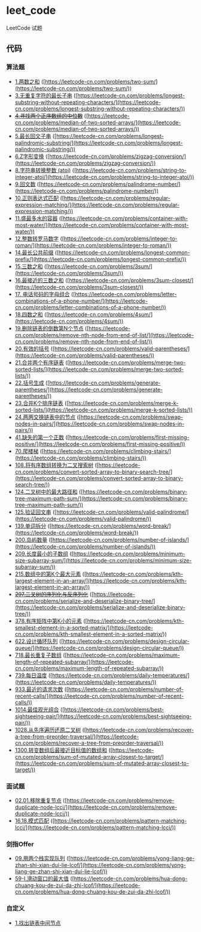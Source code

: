 # leet_code
LeetCode 试题

## 代码
### 算法题
- [1.两数之和](/src/01.php) ([https://leetcode-cn.com/problems/two-sum/](https://leetcode-cn.com/problems/two-sum/))
- [3.无重复字符的最长子串](/src/03.php) ([https://leetcode-cn.com/problems/longest-substring-without-repeating-characters/](https://leetcode-cn.com/problems/longest-substring-without-repeating-characters/))
- [~~4.寻找两个正序数组的中位数~~](/src/04.php) ([https://leetcode-cn.com/problems/median-of-two-sorted-arrays/](https://leetcode-cn.com/problems/median-of-two-sorted-arrays/))
- [5.最长回文子串](/src/05.php) ([https://leetcode-cn.com/problems/longest-palindromic-substring/](https://leetcode-cn.com/problems/longest-palindromic-substring/))
- [6.Z字形变换](/src/06.php) ([https://leetcode-cn.com/problems/zigzag-conversion/](https://leetcode-cn.com/problems/zigzag-conversion/))
- [8.字符串转换整数 (atoi)](/src/08.php) ([https://leetcode-cn.com/problems/string-to-integer-atoi/](https://leetcode-cn.com/problems/string-to-integer-atoi/))
- [9.回文数](/src/09.php) ([https://leetcode-cn.com/problems/palindrome-number/](https://leetcode-cn.com/problems/palindrome-number/))
- [10.正则表达式匹配](/src/10.php) ([https://leetcode-cn.com/problems/regular-expression-matching/](https://leetcode-cn.com/problems/regular-expression-matching/))
- [11.盛最多水的容器](/src/11.php) ([https://leetcode-cn.com/problems/container-with-most-water/](https://leetcode-cn.com/problems/container-with-most-water/))
- [12.整数转罗马数字](/src/12.php) ([https://leetcode-cn.com/problems/integer-to-roman/](https://leetcode-cn.com/problems/integer-to-roman/))
- [14.最长公共前缀](/src/14.php) ([https://leetcode-cn.com/problems/longest-common-prefix/](https://leetcode-cn.com/problems/longest-common-prefix/))
- [15.三数之和](/src/15.php) ([https://leetcode-cn.com/problems/3sum/](https://leetcode-cn.com/problems/3sum/))
- [16.最接近的三数之和](/src/16.php) ([https://leetcode-cn.com/problems/3sum-closest/](https://leetcode-cn.com/problems/3sum-closest/))
- [17. 电话号码的字母组合](/src/17.php) ([https://leetcode-cn.com/problems/letter-combinations-of-a-phone-number/](https://leetcode-cn.com/problems/letter-combinations-of-a-phone-number/))
- [18.四数之和](/src/18.php) ([https://leetcode-cn.com/problems/4sum/](https://leetcode-cn.com/problems/4sum/))
- [19.删除链表的倒数第N个节点](/src/19.php) ([https://leetcode-cn.com/problems/remove-nth-node-from-end-of-list/](https://leetcode-cn.com/problems/remove-nth-node-from-end-of-list/))
- [20.有效的括号](/src/20.php) ([https://leetcode-cn.com/problems/valid-parentheses/](https://leetcode-cn.com/problems/valid-parentheses/))
- [21.合并两个有序链表](/src/21.php) ([https://leetcode-cn.com/problems/merge-two-sorted-lists/](https://leetcode-cn.com/problems/merge-two-sorted-lists/))
- [22.括号生成](/src/22.php) ([https://leetcode-cn.com/problems/generate-parentheses/](https://leetcode-cn.com/problems/generate-parentheses/))
- [23.合并K个排序链表](/src/23.php) ([https://leetcode-cn.com/problems/merge-k-sorted-lists/](https://leetcode-cn.com/problems/merge-k-sorted-lists/))
- [24.两两交换链表中的节点](/src/24.php) ([https://leetcode-cn.com/problems/swap-nodes-in-pairs/](https://leetcode-cn.com/problems/swap-nodes-in-pairs/))
- [41.缺失的第一个正数](/src/41.php) ([https://leetcode-cn.com/problems/first-missing-positive/](https://leetcode-cn.com/problems/first-missing-positive/))
- [70.爬楼梯](/src/70.php) ([https://leetcode-cn.com/problems/climbing-stairs/](https://leetcode-cn.com/problems/climbing-stairs/))
- [108.将有序数组转换为二叉搜索树](/src/108.php) ([https://leetcode-cn.com/problems/convert-sorted-array-to-binary-search-tree/](https://leetcode-cn.com/problems/convert-sorted-array-to-binary-search-tree/))
- [124.二叉树中的最大路径和](/src/124.php) ([https://leetcode-cn.com/problems/binary-tree-maximum-path-sum/](https://leetcode-cn.com/problems/binary-tree-maximum-path-sum/))
- [125.验证回文串](/src/125.php) ([https://leetcode-cn.com/problems/valid-palindrome/](https://leetcode-cn.com/problems/valid-palindrome/))
- [139.单词拆分](/src/139.php) ([https://leetcode-cn.com/problems/word-break/](https://leetcode-cn.com/problems/word-break/))
- [200.岛屿数量](/src/200.php) ([https://leetcode-cn.com/problems/number-of-islands/](https://leetcode-cn.com/problems/number-of-islands/))
- [209.长度最小的子数组](/src/209.php) ([https://leetcode-cn.com/problems/minimum-size-subarray-sum/](https://leetcode-cn.com/problems/minimum-size-subarray-sum/))
- [215.数组中的第K个最大元素](/src/215.php) ([https://leetcode-cn.com/problems/kth-largest-element-in-an-array/](https://leetcode-cn.com/problems/kth-largest-element-in-an-array/))
- [~~297.二叉树的序列化与反序列化~~](/src/297.php) ([https://leetcode-cn.com/problems/serialize-and-deserialize-binary-tree/](https://leetcode-cn.com/problems/serialize-and-deserialize-binary-tree/))
- [378.有序矩阵中第K小的元素](/src/378.php) ([https://leetcode-cn.com/problems/kth-smallest-element-in-a-sorted-matrix/](https://leetcode-cn.com/problems/kth-smallest-element-in-a-sorted-matrix/))
- [622.设计循环队列](/src/622.php) ([https://leetcode-cn.com/problems/design-circular-queue/](https://leetcode-cn.com/problems/design-circular-queue/))
- [718.最长重复子数组](/src/718.php) ([https://leetcode-cn.com/problems/maximum-length-of-repeated-subarray/](https://leetcode-cn.com/problems/maximum-length-of-repeated-subarray/))
- [739.每日温度](/src/739.php) ([https://leetcode-cn.com/problems/daily-temperatures/](https://leetcode-cn.com/problems/daily-temperatures/))
- [933.最近的请求次数](/src/933.php) ([https://leetcode-cn.com/problems/number-of-recent-calls/](https://leetcode-cn.com/problems/number-of-recent-calls/))
- [1014.最佳观光组合](/src/1014.php) ([https://leetcode-cn.com/problems/best-sightseeing-pair/](https://leetcode-cn.com/problems/best-sightseeing-pair/))
- [1028.从先序遍历还原二叉树](/src/1028.php) ([https://leetcode-cn.com/problems/recover-a-tree-from-preorder-traversal/](https://leetcode-cn.com/problems/recover-a-tree-from-preorder-traversal/))
- [1300.转变数组后最接近目标值的数组和](/src/1300.php) ([https://leetcode-cn.com/problems/sum-of-mutated-array-closest-to-target/](https://leetcode-cn.com/problems/sum-of-mutated-array-closest-to-target/))


### 面试题
- [02.01.移除重复节点](/src/interview/02.01.php) ([https://leetcode-cn.com/problems/remove-duplicate-node-lcci/](https://leetcode-cn.com/problems/remove-duplicate-node-lcci/))
- [16.18.模式匹配](/src/interview/16.18.php) ([https://leetcode-cn.com/problems/pattern-matching-lcci/](https://leetcode-cn.com/problems/pattern-matching-lcci/))


### 剑指Offer
- [09.用两个栈实现队列](/src/offer/09.php) ([https://leetcode-cn.com/problems/yong-liang-ge-zhan-shi-xian-dui-lie-lcof/](https://leetcode-cn.com/problems/yong-liang-ge-zhan-shi-xian-dui-lie-lcof/))
- [59-I.滑动窗口的最大值](/src/offer/59_1.php) ([https://leetcode-cn.com/problems/hua-dong-chuang-kou-de-zui-da-zhi-lcof/](https://leetcode-cn.com/problems/hua-dong-chuang-kou-de-zui-da-zhi-lcof/))

### 自定义
- [1.找出链表中间节点](/src/custom/01.php)
